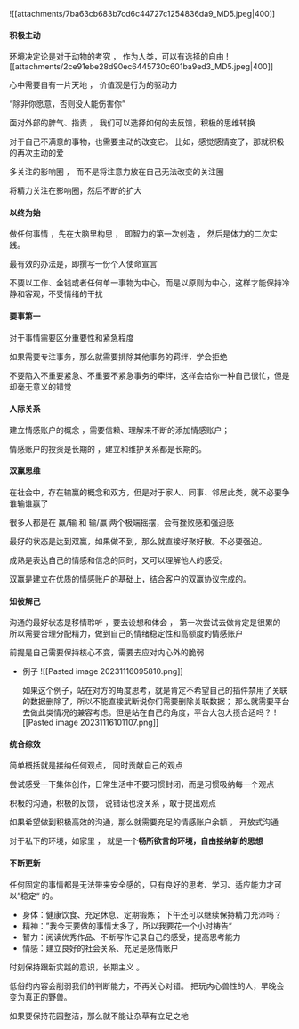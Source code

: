 ![[attachments/7ba63cb683b7cd6c44727c1254836da9_MD5.jpeg|400]]
#### 积极主动

环境决定论是对于动物的考究   ， 作为人类，可以有选择的自由 
![[attachments/2ce91ebe28d90ec6445730c601ba9ed3_MD5.jpeg|400]]

心中需要自有一片天地 ， 价值观是行为的驱动力 

“除非你愿意，否则没人能伤害你”

面对外部的脾气、指责 ， 我们可以选择如何的去反馈，积极的思维转换

对于自己不满意的事物，也需要主动的改变它。
比如，感觉感情变了，那就积极的再次主动的爱

多关注的影响圈 ， 而不是将注意力放在自己无法改变的关注圈

将精力关注在影响圈，然后不断的扩大

#### 以终为始

做任何事情 ，先在大脑里构思 ， 即智力的第一次创造 ， 然后是体力的二次实践。

最有效的办法是，即撰写一份个人使命宣言

不要以工作、金钱或者任何单一事物为中心，而是以原则为中心，这样才能保持冷静和客观，不受情绪的干扰


#### 要事第一

对于事情需要区分重要性和紧急程度

如果需要专注事务，那么就需要排除其他事务的羁绊，学会拒绝

不要陷入不重要紧急、不重要不紧急事务的牵绊，这样会给你一种自己很忙，但是却毫无意义的错觉


#### 人际关系

建立情感账户的概念 ，需要信赖、理解来不断的添加情感账户；

情感账户的投资是长期的 ，建立和维护关系都是长期的。

#### 双赢思维

在社会中，存在输赢的概念和双方，但是对于家人、同事、邻居此类，就不必要争谁输谁赢了

很多人都是在 赢/输  和 输/赢 两个极端摇摆，会有挫败感和强迫感

最好的状态是达到双赢，如果做不到，那么就直接好聚好散。不必要强迫。

成熟是表达自己的情感和信念的同时，又可以理解他人的感受。

双赢是建立在优质的情感账户的基础上，结合客户的双赢协议完成的。

#### 知彼解己

沟通的最好状态是移情聆听 ，要去设想和体会 ， 第一次尝试去做肯定是很累的
所以需要合理分配精力，做到自己的情绪稳定性和高额度的情感账户

前提是自己需要保持核心不变，需要去应对内心外的脆弱

- 例子
	![[Pasted image 20231116095810.png]]

	如果这个例子，站在对方的角度思考，就是肯定不希望自己的插件禁用了关联的数据删除了，所以不能直接武断说你们需要删除关联数据；
	那么就需要平台去做此类情况的兼容考虑。但是站在自己的角度，平台大包大揽合适吗？
	![[Pasted image 20231116101107.png]]

#### 统合综效

简单概括就是接纳任何观点， 同时贡献自己的观点

尝试感受一下集体创作，日常生活中不要习惯封闭，而是习惯吸纳每一个观点

积极的沟通，积极的反馈， 说错话也没关系 ，敢于提出观点

如果希望做到积极高效的沟通，那么就需要充足的情感账户余额 ， 开放式沟通

对于私下的环境，如家里 ， 就是一个**畅所欲言的环境，自由接纳新的思想**


#### 不断更新

任何固定的事情都是无法带来安全感的，只有良好的思考、学习、适应能力才可以”稳定“ 的。

- 身体：健康饮食、充足休息、定期锻炼； 下午还可以继续保持精力充沛吗？
- 精神：”我今天要做的事情太多了，所以我要花一个小时祷告“
- 智力：阅读优秀作品、不断写作记录自己的感受，提高思考能力
- 情感：建立良好的社会关系、充足是感情账户

时刻保持跟新实践的意识，长期主义 。

低俗的内容会削弱我们的判断能力，不再关心对错。 把玩内心兽性的人，早晚会变为真正的野兽。

如果要保持花园整洁，那么就不能让杂草有立足之地







